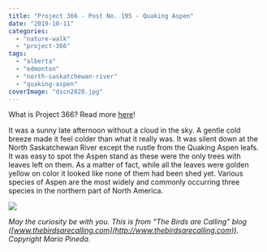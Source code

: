 ```yaml
---
title: "Project 366 - Post No. 195 - Quaking Aspen"
date: "2019-10-11"
categories: 
  - "nature-walk"
  - "project-366"
tags: 
  - "alberta"
  - "edmonton"
  - "north-saskatchewan-river"
  - "quaking-aspen"
coverImage: "dscn2820.jpg"
---
```


What is Project 366? Read more [here](https://thebirdsarecalling.com/2019/03/29/project-366/)!

It was a sunny late afternoon without a cloud in the sky. A gentle cold breeze made it feel colder than what it really was. It was silent down at the North Saskatchewan River except the rustle from the Quaking Aspen leafs. It was easy to spot the Aspen stand as these were the only trees with leaves left on them. As a matter of fact, while all the leaves were golden yellow on color it looked like none of them had been shed yet. Various  
species of Aspen are the most widely and commonly occurring three species in the northern part of North America.

![](https://thebirdsarecallingandimustgo.files.wordpress.com/2019/10/4c8cb905-f7fa-4547-bc1d-17d3b693f659.jpeg?w=1024)

_May the curiosity be with you. This is from “The Birds are Calling” blog ([www.thebirdsarecalling.com](http://www.thebirdsarecalling.com)). Copyright Mario Pineda._
